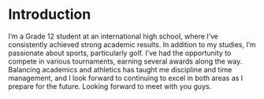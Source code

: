 # Introduction
I’m a Grade 12 student at an international high school, where I’ve consistently achieved strong academic results. In addition to my studies, I’m passionate about sports, particularly golf. I’ve had the opportunity to compete in various tournaments, earning several awards along the way. Balancing academics and athletics has taught me discipline and time management, and I look forward to continuing to excel in both areas as I prepare for the future.
Looking forward to meet with you guys.